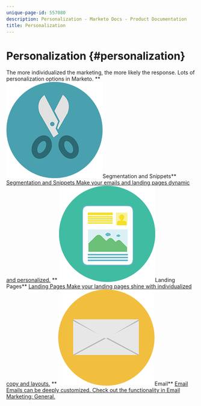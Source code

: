 ```yaml
---
unique-page-id: 557080
description: Personalization - Marketo Docs - Product Documentation
title: Personalization
---
```


# Personalization {#personalization}

The more individualized the marketing, the more likely the response. Lots of personalization options in Marketo.
** ![Segmentation and Snippets](assets/graphic-design-tools-18.png)Segmentation and Snippets** [Segmentation and Snippets Make your emails and landing pages dynamic and personalized.](https://docs.marketo.com/display/DOCS/Segmentation+and+Snippets)     ** ![Landing Pages](assets/office-artboard-80.png)Landing Pages** [Landing Pages Make your landing pages shine with individualized copy and layouts.](https://docs.marketo.com/display/DOCS/Personalizing+Landing+Pages)     ** ![Email](assets/office-27-1.png)Email** [Email Emails can be deeply customized. Check out the functionality in Email Marketing: General.](https://docs.marketo.com/display/DOCS/General)
